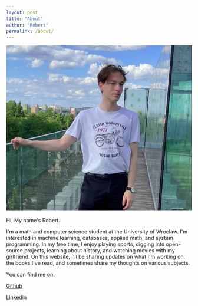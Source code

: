 ```yaml
---
layout: post
title: "About"
author: "Robert"
permalink: /about/
---
```

![Alt text](../assets/robert.png)


Hi, My name's Robert.

I'm a math and computer science student at the University of Wroclaw. I'm interested in machine learning, databases, applied math, and system programming. In my free time, I enjoy playing sports, digging into open-source projects, learning about history, and watching movies with my girlfriend. On this website, I'll be sharing updates on what I'm working on, the books I've read, and sometimes share my thoughts on various subjects.

You can find me on:

[Github](https://github.com/robert72127)

[Linkedin](https://www.linkedin.com/in/rorlikowski/)
